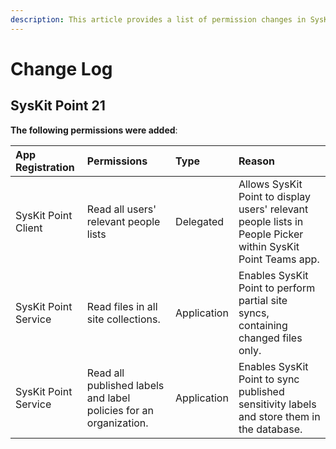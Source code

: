 ```yaml
---
description: This article provides a list of permission changes in SysKit Point app registrations through versions.
---
```


# Change Log

## SysKit Point 21

**The following permissions were added**:

| App Registration | Permissions | Type | Reason |
| :--- | :--- | :--- | :--- |
| SysKit Point Client | Read all users' relevant people lists | Delegated | Allows SysKit Point to display users' relevant people lists in People Picker within SysKit Point Teams app. |
| SysKit Point Service | Read files in all site collections. | Application | Enables SysKit Point to perform partial site syncs, containing changed files only.  |
| SysKit Point Service | Read all published labels and label policies for an organization. | Application | Enables SysKit Point to sync published sensitivity labels and store them in the database. | 
